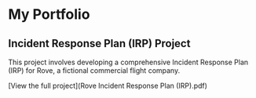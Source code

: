 # My Portfolio

## Incident Response Plan (IRP) Project

This project involves developing a comprehensive Incident Response Plan (IRP) for Rove, a fictional commercial flight company.

[View the full project](Rove Incident Response Plan (IRP).pdf)
